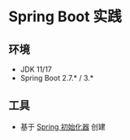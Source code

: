 # Spring Boot 实践

## 环境

* JDK 11/17
* Spring Boot 2.7.* / 3.*

## 工具

* 基于 [Spring 初始化器](https://start.springboot.io/) 创建